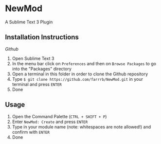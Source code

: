NewMod
======

A Sublime Text 3 Plugin

Installation Instructions
-------------------------

*Github*

1. Open Sublime Text 3
2. In the menu bar click on `Preferences` and then on `Browse Packages` to go into the "Packages" directory
3. Open a terminal in this folder in order to clone the Github repository
4. Type `$ git clone https://github.com/farrrb/NewMod.git` in your terminal and press `ENTER`
5. Done


Usage
-----

1. Open the Command Palette (`CTRL + SHIFT + P`)
2. Enter `NewMod: Create` and press `ENTER`
3. Type in your module name (note: whitespaces are note allowed!) and confirm with `ENTER`
4. Done
